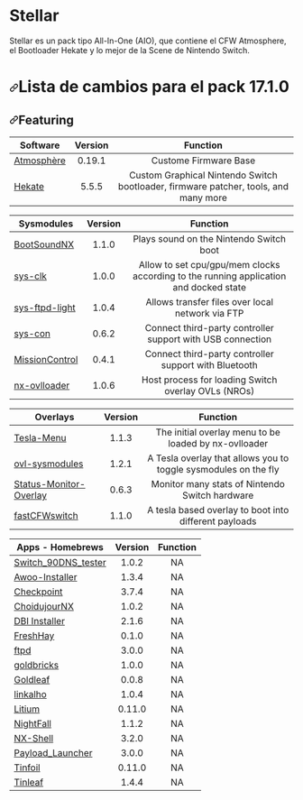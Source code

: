 # Stellar
 Stellar es un pack tipo All-In-One (AIO), que contiene el CFW Atmosphere, el Bootloader Hekate y lo mejor de la Scene de Nintendo Switch.

<h1><a id="user-content-lista-de-cambios-para-el-pack-1710" class="anchor" aria-hidden="true" href="#lista-de-cambios-para-el-pack-1710"><svg class="octicon octicon-link" viewBox="0 0 16 16" version="1.1" width="16" height="16" aria-hidden="true"><path fill-rule="evenodd" d="M7.775 3.275a.75.75 0 001.06 1.06l1.25-1.25a2 2 0 112.83 2.83l-2.5 2.5a2 2 0 01-2.83 0 .75.75 0 00-1.06 1.06 3.5 3.5 0 004.95 0l2.5-2.5a3.5 3.5 0 00-4.95-4.95l-1.25 1.25zm-4.69 9.64a2 2 0 010-2.83l2.5-2.5a2 2 0 012.83 0 .75.75 0 001.06-1.06 3.5 3.5 0 00-4.95 0l-2.5 2.5a3.5 3.5 0 004.95 4.95l1.25-1.25a.75.75 0 00-1.06-1.06l-1.25 1.25a2 2 0 01-2.83 0z"></path></svg></a>Lista de cambios para el pack 17.1.0</h1>

<h2><a id="user-content-featuring" class="anchor" aria-hidden="true" href="#featuring"><svg class="octicon octicon-link" viewBox="0 0 16 16" version="1.1" width="16" height="16" aria-hidden="true"><path fill-rule="evenodd" d="M7.775 3.275a.75.75 0 001.06 1.06l1.25-1.25a2 2 0 112.83 2.83l-2.5 2.5a2 2 0 01-2.83 0 .75.75 0 00-1.06 1.06 3.5 3.5 0 004.95 0l2.5-2.5a3.5 3.5 0 00-4.95-4.95l-1.25 1.25zm-4.69 9.64a2 2 0 010-2.83l2.5-2.5a2 2 0 012.83 0 .75.75 0 001.06-1.06 3.5 3.5 0 00-4.95 0l-2.5 2.5a3.5 3.5 0 004.95 4.95l1.25-1.25a.75.75 0 00-1.06-1.06l-1.25 1.25a2 2 0 01-2.83 0z"></path></svg></a>Featuring</h2>
<table>
<thead>
<tr>
<th>Software</th>
<th align="center">Version </th>
<th align="center">Function </th>
</tr>
</thead>
<tbody>
<tr>
<td><a href="https://github.com/Atmosphere-NX/Atmosphere">Atmosphère</a></td>
<td align="center">0.19.1</td>
<td align="center">Custome Firmware Base</td>
</tr>
<tr>
<td><a href="https://github.com/CTCaer/hekate">Hekate</a></td>
<td align="center">5.5.5</td>
<td align="center">Custom Graphical Nintendo Switch bootloader, firmware patcher, tools, and many more</td>
</tr>
</tbody>
</table>

<table>
<thead>
<tr>
<th>Sysmodules</th>
<th align="center">Version </th>
<th align="center">Function </th>
</tr>
</thead>
<tbody>

<tr>
<td><a href="https://github.com/KranKRival/BootSoundNX/releases">BootSoundNX</a></td>
<td align="center">1.1.0</td>
<td align="center">Plays sound on the Nintendo Switch boot</td>
</tr>

<tr>
<td><a href="https://github.com/retronx-team/sys-clk/releases">sys-clk</a></td>
<td align="center">1.0.0</td>
<td align="center">Allow to set cpu/gpu/mem clocks according to the running application and docked state</td>
</tr>

<tr>
<td><a href="https://github.com/cathery/sys-ftpd-light/releases">sys-ftpd-light</a></td>
<td align="center">1.0.4</td>
<td align="center">Allows transfer files over local network via FTP</td>
</tr>

<tr>
<td><a href="https://github.com/cathery/sys-con/releases">sys-con</a></td>
<td align="center">0.6.2</td>
<td align="center">Connect third-party controller support with USB connection</td>
</tr>

<tr>
<td><a href="https://github.com/ndeadly/MissionControl/releases">MissionControl</a></td>
<td align="center">0.4.1</td>
<td align="center">Connect third-party controller support with Bluetooth</td>
</tr>

<tr>
<td><a href="https://github.com/WerWolv/nx-ovlloader/releases">nx-ovlloader</a></td>
<td align="center">1.0.6</td>
<td align="center">Host process for loading Switch overlay OVLs (NROs)</td>
</tr>

</tbody>
</table>

<table>
<thead>
<tr>
<th>Overlays</th>
<th align="center">Version </th>
<th align="center">Function </th>
</tr>
</thead>
<tbody>
<tr>
<td><a href="https://github.com/WerWolv/Tesla-Menu/releases">Tesla-Menu</a></td>
<td align="center">1.1.3</td>
<td align="center">The initial overlay menu to be loaded by nx-ovlloader</td>
</tr>

<tr>
<td><a href="https://github.com/WerWolv/ovl-sysmodules/releases">ovl-sysmodules</a></td>
<td align="center">1.2.1</td>
<td align="center">A Tesla overlay that allows you to toggle sysmodules on the fly</td>
</tr>

<tr>
<td><a href="https://github.com/masagrator/Status-Monitor-Overlay/releases">Status-Monitor-Overlay</a></td>
<td align="center">0.6.3</td>
<td align="center">Monitor many stats of Nintendo Switch hardware</td>
</tr>

<tr>
<td><a href="https://github.com/Hartie95/fastCFWswitch/releases">fastCFWswitch</a></td>
<td align="center">1.1.0</td>
<td align="center">A tesla based overlay to boot into different payloads</td>
</tr>

</tbody>
</table>

<table>
<thead>
<tr>
<th>Apps - Homebrews</th>
<th align="center">Version </th>
<th align="center">Function </th>
</tr>
</thead>
<tbody>
<tr>
<td><a href="https://github.com/meganukebmp/Switch_90DNS_tester/releases">Switch_90DNS_tester</a></td>
<td align="center">1.0.2</td>
<td align="center">NA</td>
</tr>

<tr>
<td><a href="https://github.com/Huntereb/Awoo-Installer/releases">Awoo-Installer</a></td>
<td align="center">1.3.4</td>
<td align="center">NA</td>
</tr>

<tr>
<td><a href="https://github.com/FlagBrew/Checkpoint/releases">Checkpoint</a></td>
<td align="center">3.7.4</td>
<td align="center">NA</td>
</tr>

<tr>
<td><a href="https://switchtools.sshnuke.net/">ChoidujourNX</a></td>
<td align="center">1.0.2</td>
<td align="center">NA</td>
</tr>

<tr>
<td><a href="https://github.com/rashevskyv/dbi/releases">DBI Installer</a></td>
<td align="center">2.1.6</td>
<td align="center">NA</td>
</tr>

<tr>
<td><a href="https://github.com/devgru/FreshHay/releases">FreshHay</a></td>
<td align="center">0.1.0</td>
<td align="center">NA</td>
</tr>

<tr>
<td><a href="https://github.com/mtheall/ftpd/releases">ftpd</a></td>
<td align="center">3.0.0</td>
<td align="center">NA</td>
</tr>

<tr>
<td><a href="https://github.com/blawar/goldbricks/releases">goldbricks</a></td>
<td align="center">1.0.0</td>
<td align="center">NA</td>
</tr>

<tr>
<td><a href="https://github.com/XorTroll/Goldleaf/releases">Goldleaf</a></td>
<td align="center">0.0.8</td>
<td align="center">NA</td>
</tr>

<tr>
<td><a href="https://github.com/rdmrocha/linkalho/releases">linkalho</a></td>
<td align="center">1.0.4</td>
<td align="center">NA</td>
</tr>

<tr>
<td><a href="https://tinfoil.media/repo/lithium.latest.zip">Litium</a></td>
<td align="center">0.11.0</td>
<td align="center">NA</td>
</tr>

<tr>
<td><a href="https://github.com/D3fau4/NightFall/releases">NightFall</a></td>
<td align="center">1.1.2</td>
<td align="center">NA</td>
</tr>

<tr>
<td><a href="https://github.com/joel16/NX-Shell/releases">NX-Shell</a></td>
<td align="center">3.2.0</td>
<td align="center">NA</td>
</tr>

<tr>
<td><a href="https://github.com/suchmememanyskill/Payload_Launcher/releases">Payload_Launcher</a></td>
<td align="center">3.0.0</td>
<td align="center">NA</td>
</tr>

<tr>
<td><a href="https://tinfoil.media/repo/tinfoil.latest.zip">Tinfoil</a></td>
<td align="center">0.11.0</td>
<td align="center">NA</td>
</tr>

<tr>
<td><a href="https://github.com/blawar/tinleaf/releases">Tinleaf</a></td>
<td align="center">1.4.4</td>
<td align="center">NA</td>
</tr>

</tbody>
</table>
